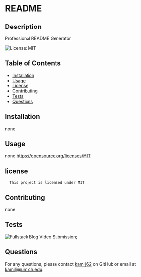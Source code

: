 # README

## Description

Professional README Generator

![License: MIT](https://img.shields.io/badge/License-MIT-brightgreen.svg)

## Table of Contents

- [Installation](#installation)
- [Usage](#usage)
- [License](#license)
- [Contributing](#contributing)
- [Tests](#tests)
- [Questions](#questions)

## Installation

none

## Usage

none
https://opensource.org/licenses/MIT

## license

      This project is licensed under MIT

## Contributing

none

## Tests

![Fullstack Blog Video Submission](./Develop/screencast.gif);

## Questions

For any questions, please contact [kamilj62](https://github.com/kamilj62) on GitHub or email at kamilj@umich.edu.
